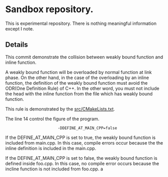 # Sandbox repository. 

This is experimental repository. There is nothing meaningful information except I note. 

## Details
This commit demonstrate the collision between weakly bound function and inline function. 

A weakly bound function will be overloaded by normal function at link phase. On the other hand, in the case of the overloading by an inline function, the definition of the weakly bound function must avoid the ODR(One Definition Rule) of C++. In the other word, you must not include the head with the inline function from the file which has weakly bound function. 

This rule is demonstrated by the [src/CMakeLists.txt](src/CMakeLists.txt).

The line 14 control the figure of the program. 
```
                       -DDEFINE_AT_MAIN_CPP=false
```
If the DEFINE_AT_MAIN_CPP is set to true, the weakly bound function is included from main.cpp. In this case, compile errors occur because the the inline definition is included in the main.cpp. 

If the DEFINE_AT_MAIN_CPP is set to false, the weakly bound function is defined inside foo.cpp. In this case, no compile error occurs because the incline function is not included from foo.cpp. 
a